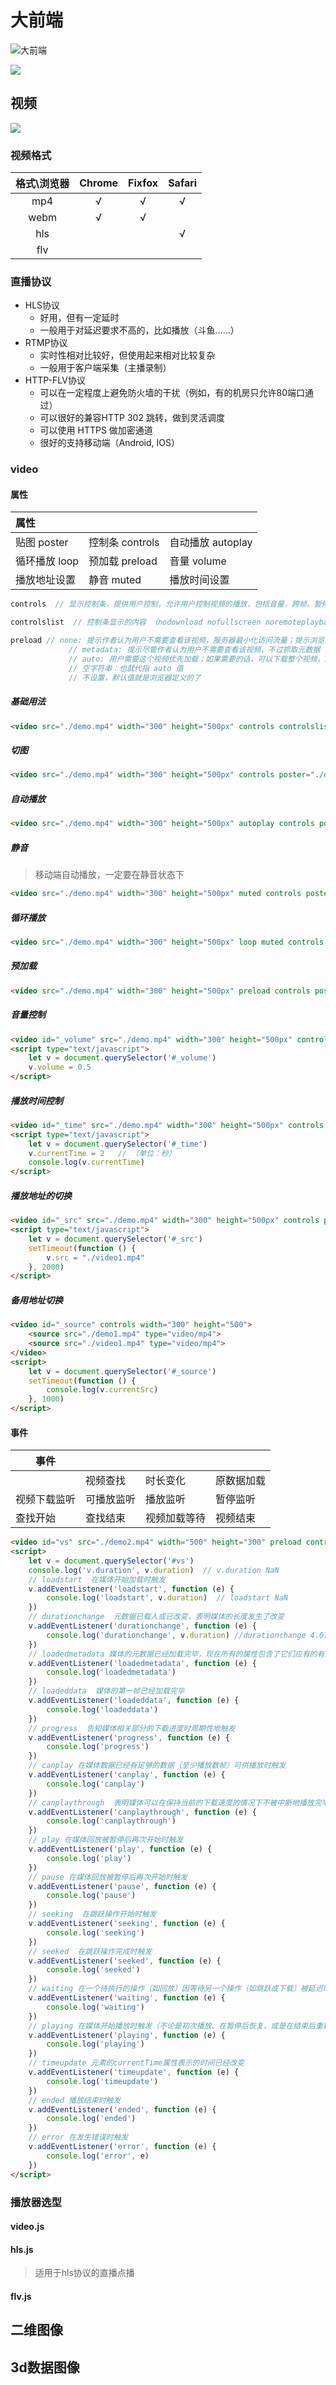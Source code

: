 # 大前端

![大前端](assets/big2.png)

![](assets/big1.png)

## 视频

![](assets/big3.png)

### 视频格式

| 格式\浏览器 | Chrome | Fixfox | Safari |
| :---------: | :----: | :----: | :----: |
|     mp4     |   √    |   √    |   √    |
|    webm     |   √    |   √    |        |
|     hls     |        |        |   √    |
|     flv     |        |        |        |

### 直播协议

* HLS协议      
  * 好用，但有一定延时
  * 一般用于对延迟要求不高的，比如播放（斗鱼……）
* RTMP协议
  * 实时性相对比较好，但使用起来相对比较复杂
  * 一般用于客户端采集（主播录制）
* HTTP-FLV协议
  * 可以在一定程度上避免防火墙的干扰（例如，有的机房只允许80端口通过）
  * 可以很好的兼容HTTP 302 跳转，做到灵活调度
  * 可以使用 HTTPS 做加密通道
  * 很好的支持移动端（Android, IOS）

### video

#### 属性

| 属性          |                 |                   |
| :------------ | :-------------- | :---------------- |
| 贴图 poster   | 控制条 controls | 自动播放 autoplay |
| 循环播放 loop | 预加载 preload  | 音量 volume       |
| 播放地址设置  | 静音 muted      | 播放时间设置      |

```js
controls  // 显示控制条，提供用户控制，允许用户控制视频的播放，包括音量，跨帧，暂停/恢复播放。

controlslist  // 控制条显示的内容 （nodownload nofullscreen noremoteplayback）

preload // none: 提示作者认为用户不需要查看该视频，服务器最小化访问流量；提示浏览器该视频不需要缓存。
			 // metadata: 提示尽管作者认为用户不需要查看该视频，不过抓取元数据（比如：长度）还是很合理的。
			 // auto: 用户需要这个视频优先加载；如果需要的话，可以下载整个视频，即使用户并不一定会用它
			 // 空字符串：也就代指 auto 值
			 // 不设置，默认值就是浏览器定义的了
```

##### 基础用法

```html
<video src="./demo.mp4" width="300" height="500px" controls controlslist="nodownload nofullscreen"></video>
```

##### 切图

```html
<video src="./demo.mp4" width="300" height="500px" controls poster="./demo.png"></video>
```

##### 自动播放

```html
<video src="./demo.mp4" width="300" height="500px" autoplay controls poster="./demo.png"></video>
```

##### 静音

> 移动端自动播放，一定要在静音状态下

```html
<video src="./demo.mp4" width="300" height="500px" muted controls poster="./demo.png"></video>
```

##### 循环播放

```html
<video src="./demo.mp4" width="300" height="500px" loop muted controls poster="./demo.png"></video>
```

##### 预加载

```html
<video src="./demo.mp4" width="300" height="500px" preload controls poster="./demo.png"></video>
```

##### 音量控制

```html
<video id="_volume" src="./demo.mp4" width="300" height="500px" controls poster="./demo.png"></video>
<script type="text/javascript">
    let v = document.querySelector('#_volume')
    v.volume = 0.5
</script>
```

##### 播放时间控制

```html
<video id="_time" src="./demo.mp4" width="300" height="500px" controls poster="./demo.png"></video>
<script type="text/javascript">
    let v = document.querySelector('#_time')
    v.currentTime = 2   // （单位：秒）
    console.log(v.currentTime)
</script>
```

##### 播放地址的切换

```html
<video id="_src" src="./demo.mp4" width="300" height="500px" controls poster="./demo.png"></video>
<script type="text/javascript">
    let v = document.querySelector('#_src')
    setTimeout(function () {
        v.src = "./video1.mp4"
    }, 2000)
</script>
```

##### 备用地址切换

```html
<video id="_source" controls width="300" height="500">
    <source src="./demo1.mp4" type="video/mp4">
    <source src="./video1.mp4" type="video/mp4">
</video>
<script>
    let v = document.querySelector('#_source')
    setTimeout(function () {
        console.log(v.currentSrc)
    }, 1000)
</script>
```

#### 事件

| 事件         |            |              |            |
| ------------ | ---------- | ------------ | ---------- |
|              | 视频查找   | 时长变化     | 原数据加载 |
| 视频下载监听 | 可播放监听 | 播放监听     | 暂停监听   |
| 查找开始     | 查找结束   | 视频加载等待 | 视频结束   |

```html
<video id="vs" src="./demo2.mp4" width="500" height="300" preload controls controlslist="nodownload nofullscreen"></video>
<script>
    let v = document.querySelector('#vs')
    console.log('v.duration', v.duration)  // v.duration NaN
    // loadstart  在媒体开始加载时触发
    v.addEventListener('loadstart', function (e) {
        console.log('loadstart', v.duration)  // loadstart NaN
    })
    // durationchange  元数据已载入或已改变，表明媒体的长度发生了改变
    v.addEventListener('durationchange', function (e) {
        console.log('durationchange', v.duration) //durationchange 4.075
    })
    // loadedmetadata 媒体的元数据已经加载完毕，现在所有的属性包含了它们应有的有效信息
    v.addEventListener('loadedmetadata', function (e) {
        console.log('loadedmetadata')
    })
    // loadeddata  媒体的第一帧已经加载完毕
    v.addEventListener('loadeddata', function (e) {
        console.log('loadeddata')
    })
    // progress  告知媒体相关部分的下载进度时周期性地触发
    v.addEventListener('progress', function (e) {
        console.log('progress')
    })
    // canplay 在媒体数据已经有足够的数据（至少播放数帧）可供播放时触发
    v.addEventListener('canplay', function (e) {
        console.log('canplay')
    })
    // canplaythrough  表明媒体可以在保持当前的下载速度的情况下不被中断地播放完毕
    v.addEventListener('canplaythrough', function (e) {
        console.log('canplaythrough')
    })
    // play 在媒体回放被暂停后再次开始时触发
    v.addEventListener('play', function (e) {
        console.log('play')
    })
    // pause 在媒体回放被暂停后再次开始时触发
    v.addEventListener('pause', function (e) {
        console.log('pause')
    })
    // seeking  在跳跃操作开始时触发
    v.addEventListener('seeking', function (e) {
        console.log('seeking')
    })
    // seeked  在跳跃操作完成时触发
    v.addEventListener('seeked', function (e) {
        console.log('seeked')
    })
    // waiting 在一个待执行的操作（如回放）因等待另一个操作（如跳跃或下载）被延迟时触发
    v.addEventListener('waiting', function (e) {
        console.log('waiting')
    })
    // playing 在媒体开始播放时触发（不论是初次播放、在暂停后恢复、或是在结束后重新开始）
    v.addEventListener('playing', function (e) {
        console.log('playing')
    })
    // timeupdate 元素的currentTime属性表示的时间已经改变
    v.addEventListener('timeupdate', function (e) {
        console.log('timeupdate')
    })
    // ended 播放结束时触发
    v.addEventListener('ended', function (e) {
        console.log('ended')
    })
    // error 在发生错误时触发
    v.addEventListener('error', function (e) {
        console.log('error', e)
    })
</script>
```



### 播放器选型

#### video.js



#### hls.js

> 适用于hls协议的直播点播

#### flv.js







## 二维图像

## 3d数据图像

